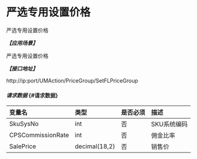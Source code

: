 # 严选专用设置价格

严选专用设置价格

_**【应用场景】**_

严选专用设置价格

_**【接口地址】**_

http://ip:port/UMAction/PriceGroup/SetFLPriceGroup



#### _请求数据_ {#请求数据}


| 变量名 | 类型 | 是否必须 | 描述 |
| :--- | :--- | :--- | :--- |
| SkuSysNo| int | 否 | SKU系统编码 |
| CPSCommissionRate | int | 否 | 佣金比率 |
| SalePrice | decimal\(18,2\) | 否 | 销售价 |
 







